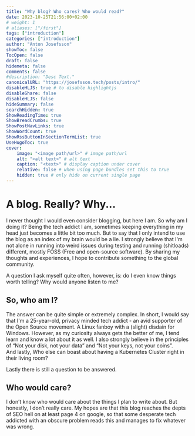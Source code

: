 ```yaml
---
title: "Why blog? Who cares? Who would read?"
date: 2023-10-25T21:56:00+02:00
# weight: 1
# aliases: ["/first"]
tags: ["introduction"]
categories: ["introduction"]
author: "Anton Josefsson"
showToc: false
TocOpen: false
draft: false
hidemeta: false
comments: false
#description: "Desc Text."
canonicalURL: "https://josefsson.tech/posts/intro/"
disableHLJS: true # to disable highlightjs
disableShare: false
disableHLJS: false
hideSummary: false
searchHidden: true
ShowReadingTime: true
ShowBreadCrumbs: true
ShowPostNavLinks: true
ShowWordCount: true
ShowRssButtonInSectionTermList: true
UseHugoToc: true
cover:
    image: "<image path/url>" # image path/url
    alt: "<alt text>" # alt text
    caption: "<text>" # display caption under cover
    relative: false # when using page bundles set this to true
    hidden: true # only hide on current single page
---
```

# A blog. Really? Why... 

I never thought I would even consider blogging, but here I am. So why am I doing it? Being the tech addict I am, sometimes keeping everything in my head just becomes a little bit too much. But to say that I only intend to use the blog as an index of my brain would be a lie. I strongly believe that I'm not alone in running into weird issues during testing and running (shitloads) different, mostly FOSS (Free and open-source software). By sharing my thoughts and experiences, I hope to contribute something to the global community. 

 

A question I ask myself quite often, however, is: do I even know things worth telling? Why would anyone listen to me? 

## So, who am I? 

The answer can be quite simple or extremely complex. In short, I would say that I'm a 25-year-old, privacy minded tech addict - an avid supporter of the Open Source movement. A Linux fanboy with a (slight) disdain for Windows. However, as my curiosity always gets the better of me, I tend learn and know a lot about it as well. I also strongly believe in the principles of “Not your disk, not your data” and “Not your keys, not your coins”.  
And lastly, Who else can boast about having a Kubernetes Cluster right in their living room?

Lastly there is still a question to be answered.

## Who would care? 

I don’t know who would care about the things I plan to write about. But honestly, I don’t really care. My hopes are that this blog reaches the depts of SEO hell on at least page 4 on google, so that some desperate tech addicted with an obscure problem reads this and manages to fix whatever was wrong. 